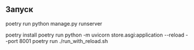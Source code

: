 ## Запуск

poetry run python manage.py runserver

poetry install
poetry run python -m uvicorn store.asgi:application --reload --port 8001
poetry run ./run_with_reload.sh
